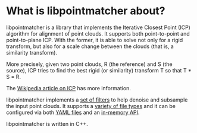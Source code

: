 # What is libpointmatcher about? 

libpointmatcher is a library that implements the Iterative Closest
Point (ICP) algorithm for alignment of point clouds. It supports both
point-to-point and point-to-plane ICP. With the former, it is able to
solve not only for a rigid transform, but also for a scale change
between the clouds (that is, a similarity transform).

More precisely, given two point clouds, R (the reference) and S (the
source), ICP tries to find the best rigid (or similarity) transform T
so that T * S = R.

The [Wikipedia article on ICP](https://en.wikipedia.org/wiki/Iterative_closest_point) has more
information.

libpointmatcher implements a [set of filters](Datafilters.md) to help
denoise and subsample the input point clouds. It supports a [variety
of file types](ImportExport.md) and it can be configured via both
[YAML files](Configuration.md) and an [in-memory API](icpWithoutYaml.md).

libpointmatcher is written in C++.


